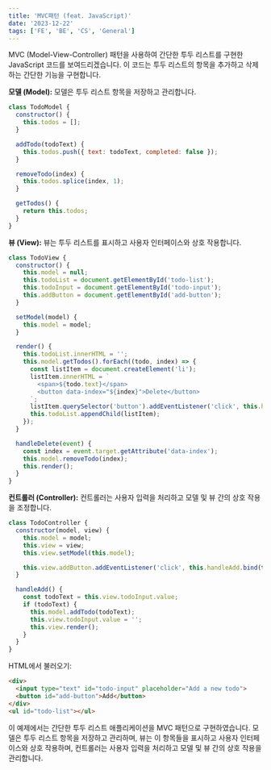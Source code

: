 ```yaml
---
title: 'MVC패턴 (feat. JavaScript)'
date: '2023-12-22'
tags: ['FE', 'BE', 'CS', 'General']
---
```


MVC (Model-View-Controller) 패턴을 사용하여 간단한 투두 리스트를 구현한 JavaScript 코드를 보여드리겠습니다. 이 코드는 투두 리스트의 항목을 추가하고 삭제하는 간단한 기능을 구현합니다.

**모델 (Model):**
모델은 투두 리스트 항목을 저장하고 관리합니다.

```javascript
class TodoModel {
  constructor() {
    this.todos = [];
  }

  addTodo(todoText) {
    this.todos.push({ text: todoText, completed: false });
  }

  removeTodo(index) {
    this.todos.splice(index, 1);
  }

  getTodos() {
    return this.todos;
  }
}
```

**뷰 (View):**
뷰는 투두 리스트를 표시하고 사용자 인터페이스와 상호 작용합니다.

```javascript
class TodoView {
  constructor() {
    this.model = null;
    this.todoList = document.getElementById('todo-list');
    this.todoInput = document.getElementById('todo-input');
    this.addButton = document.getElementById('add-button');
  }

  setModel(model) {
    this.model = model;
  }

  render() {
    this.todoList.innerHTML = '';
    this.model.getTodos().forEach((todo, index) => {
      const listItem = document.createElement('li');
      listItem.innerHTML = `
        <span>${todo.text}</span>
        <button data-index="${index}">Delete</button>
      `;
      listItem.querySelector('button').addEventListener('click', this.handleDelete.bind(this));
      this.todoList.appendChild(listItem);
    });
  }

  handleDelete(event) {
    const index = event.target.getAttribute('data-index');
    this.model.removeTodo(index);
    this.render();
  }
}
```

**컨트롤러 (Controller):**
컨트롤러는 사용자 입력을 처리하고 모델 및 뷰 간의 상호 작용을 조정합니다.

```javascript
class TodoController {
  constructor(model, view) {
    this.model = model;
    this.view = view;
    this.view.setModel(this.model);

    this.view.addButton.addEventListener('click', this.handleAdd.bind(this));
  }

  handleAdd() {
    const todoText = this.view.todoInput.value;
    if (todoText) {
      this.model.addTodo(todoText);
      this.view.todoInput.value = '';
      this.view.render();
    }
  }
}
```

HTML에서 불러오기:

```html
<div>
  <input type="text" id="todo-input" placeholder="Add a new todo">
  <button id="add-button">Add</button>
</div>
<ul id="todo-list"></ul>
```

이 예제에서는 간단한 투두 리스트 애플리케이션을 MVC 패턴으로 구현하였습니다. 모델은 투두 리스트 항목을 저장하고 관리하며, 뷰는 이 항목들을 표시하고 사용자 인터페이스와 상호 작용하며, 컨트롤러는 사용자 입력을 처리하고 모델 및 뷰 간의 상호 작용을 관리합니다.